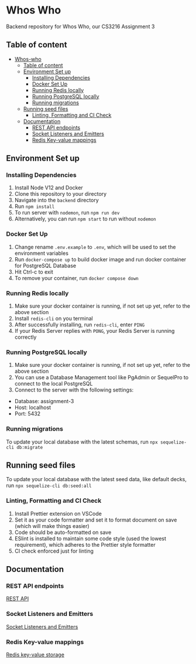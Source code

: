 # Whos Who

Backend repository for Whos Who, our CS3216 Assignment 3

## Table of content

- [Whos-who](#whos-who)
  - [Table of content](#table-of-content)
  - [Environment Set up](#environment-set-up)
    - [Installing Dependencies](#installing-dependencies)
    - [Docker Set Up](#docker-set-up)
    - [Running Redis locally](#running-redis-locally)
    - [Running PostgreSQL locally](#running-postgresql-locally)
    - [Running migrations](#running-migrations)
  - [Running seed files](#running-seed-files)
    - [Linting, Formatting and CI Check](#linting-formatting-and-ci-check)
  - [Documentation](#documentation)
    - [REST API endpoints](#rest-api-endpoints)
    - [Socket Listeners and Emitters](#socket-listeners-and-emitters)
    - [Redis Key-value mappings](#redis-key-value-mappings)

## Environment Set up

### Installing Dependencies

1. Install Node V12 and Docker
2. Clone this repository to your directory
3. Navigate into the `backend` directory
4. Run `npm install`
5. To run server with `nodemon`, run `npm run dev`
6. Alternatively, you can run `npm start` to run without `nodemon`

### Docker Set Up

1. Change rename `.env.example` to `.env`, which will be used to set the environment variables
2. Run `docker-compose up` to build docker image and run docker container for PostgreSQL Database
3. Hit Ctrl-c to exit
4. To remove your container, run `docker compose down`

### Running Redis locally

1. Make sure your docker container is running, if not set up yet, refer to the above section
2. Install `redis-cli` on you terminal
3. After successfully installing, run `redis-cli`, enter `PING`
4. If your Redis Server replies with `PONG`, your Redis Server is running correctly

### Running PostgreSQL locally

1. Make sure your docker container is running, if not set up yet, refer to the above section
2. You can use a Database Management tool like PgAdmin or SequelPro to connect to the local PostgreSQL
3. Connect to the server with the following settings:

- Database: assignment-3
- Host: localhost
- Port: 5432

### Running migrations

To update your local database with the latest schemas, run `npx sequelize-cli db:migrate`

## Running seed files

To update your local database with the latest seed data, like default decks, run `npx sequelize-cli db:seed:all`

### Linting, Formatting and CI Check

1. Install Prettier extension on VSCode
2. Set it as your code formatter and set it to format document on save (which will make things easier)
3. Code should be auto-formatted on save
4. ESlint is installed to maintain some code style (used the lowest requirement), which adheres to the Prettier style formatter
5. CI check enforced just for linting

## Documentation

### REST API endpoints

[REST API](https://cs3216assignment3.docs.apiary.io/)

### Socket Listeners and Emitters

[Socket Listeners and Emitters](docs/Socket.Events.md)

### Redis Key-value mappings

[Redis key-value storage](docs/Redis.Storage.md)
